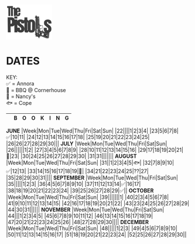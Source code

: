 <img src="p2.png" alt="Pistols Logo" width="25%" height="25%" title="logo">

# DATES  

KEY:  
:white_check_mark: = Annora  
:meat_on_bone: = BBQ @ Cornerhouse  
:house_with_garden: = Nancy's  
:fish: = Cope

||B|O|O|K|I|N|G|
|:-:|:-:|:-:|:-:|:-:|:-:|:-:|:-:|
**JUNE**
|Week|Mon|Tue|Wed|Thu|Fri|Sat|Sun|
|22||||1|2|3|4|
|23|5|6|7|8|:white_check_mark:|10|11|
|24|12|13|14|15|16|17|18|
|25|19|20|21|22|23|24|25|
|26|26|27|28|29|30|||
**JULY**
|Week|Mon|Tue|Wed|Thu|Fri|Sat|Sun|
|26||||||1|2|
|27|3|4|5|6|7|8|9|
|28|10|11|12|13|14|15|16|
|29|17|18|19|20|21|:house_with_garden:|23|
|30|24|25|26|27|28|29|30|
|31|31|||||||
**AUGUST**
|Week|Mon|Tue|Wed|Thu|Fri|Sat|Sun|
|31||1|2|3|4|5|:fish:|
|32|7|8|9|10|:white_check_mark:|12|13|
|33|14|15|16|17|18|19|:meat_on_bone:|
|34|21|22|23|24|25|??|27|
|35|28|29|30|31||||
**SEPTEMBER**
|Week|Mon|Tue|Wed|Thu|Fri|Sat|Sun|
|35|||||1|2|3|
|36|4|5|6|7|8|9|10|
|37|11|12|13|14|:white_check_mark:|16|17|
|38|18|19|20|21|22|23|24|
|39|25|26|27|28|29|:white_check_mark:||
**OCTOBER**
|Week|Mon|Tue|Wed|Thu|Fri|Sat|Sun|
|39|||||||1|
|40|2|3|4|5|6|7|8|
|41|9|10|11|12|13|14|15|
|42|16|17|18|19|20|21|22|
|43|23|24|25|26|27|28|29|
|44|30|31||||||
**NOVEMBER**
|Week|Mon|Tue|Wed|Thu|Fri|Sat|Sun|
|44|||1|2|3|4|5|
|45|6|7|8|9|10|11|12|
|46|13|14|15|16|17|18|19|
|47|20|21|22|23|24|25|26|
|48|27|28|29|30||||
**DECEMBER**
|Week|Mon|Tue|Wed|Thu|Fri|Sat|Sun|
|48|||||1|2|3|
|49|4|5|6|7|8|9|10|
|50|11|12|13|14|15|16|17|
|51|18|19|20|21|22|23|24|
|52|25|26|27|28|29|30||
